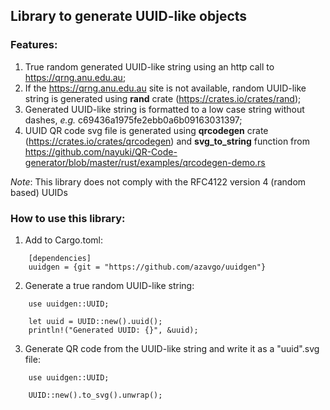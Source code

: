 ## Library to generate UUID-like objects

### Features: 
1. True random generated UUID-like string using an http call to https://qrng.anu.edu.au;
1. If the https://qrng.anu.edu.au site is not available, random UUID-like string is generated using **rand** crate (https://crates.io/crates/rand); 
1. Generated UUID-like string is formatted to a low case string without dashes, *e.g.* c69436a1975fe2ebb0a6b09163031397;
1. UUID QR code svg file is generated using **qrcodegen** crate (https://crates.io/crates/qrcodegen) and **svg_to_string** function from https://github.com/nayuki/QR-Code-generator/blob/master/rust/examples/qrcodegen-demo.rs

*Note*: This library does not comply with the RFC4122 version 4 (random based) UUIDs

### How to use this library: 
1. Add to Cargo.toml: 
```
    [dependencies]
    uuidgen = {git = "https://github.com/azavgo/uuidgen"}
```
2. Generate a true random UUID-like string:  
```
    use uuidgen::UUID;

    let uuid = UUID::new().uuid();
    println!("Generated UUID: {}", &uuid);  
```
3. Generate QR code from the UUID-like string and write it as a "uuid".svg file: 
```
    use uuidgen::UUID;

    UUID::new().to_svg().unwrap(); 
``` 